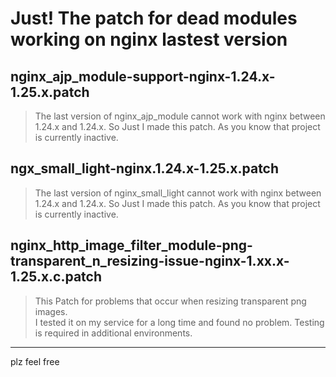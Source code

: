 
# Just! The patch for dead modules working on nginx lastest version


## nginx_ajp_module-support-nginx-1.24.x-1.25.x.patch

> The last version of nginx_ajp_module cannot work with nginx between 1.24.x and 1.24.x. 
> So Just I made this patch. 
> As you know that project is currently inactive.


## ngx_small_light-nginx.1.24.x-1.25.x.patch

> The last version of nginx_small_light cannot work with nginx between 1.24.x and 1.24.x. 
> So Just I made this patch. 
> As you know that project is currently inactive.

## nginx_http_image_filter_module-png-transparent_n_resizing-issue-nginx-1.xx.x-1.25.x.c.patch

> This Patch for problems that occur when resizing transparent png images.  
> I tested it on my service for a long time and found no problem. 
> Testing is required in additional environments.


---

plz feel free
